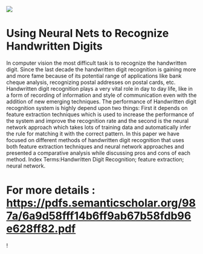 ![](https://octodex.github.com/images/dunetocat.png)

# Using Neural Nets to Recognize Handwritten Digits
In computer vision the most difficult task is to
recognize the handwritten digit. Since the last
decade the handwritten digit recognition is
gaining more and more fame because of its
potential range of applications like bank
cheque analysis, recognizing postal addresses
on postal cards, etc. Handwritten digit
recognition plays a very vital role in day to
day life, like in a form of recording of
information and style of communication even
with the addition of new emerging techniques.
The performance of Handwritten digit
recognition system is highly depend upon two
things: First it depends on feature extraction
techniques which is used to increase the
performance of the system and improve the
recognition rate and the second is the neural
network approach which takes lots of
training data and automatically infer the rule
for matching it with the correct pattern. In
this paper we have focused on different
methods of handwritten digit recognition that
uses both feature extraction techniques and
neural network approaches and presented a
comparative analysis while discussing pros
and cons of each method.
Index Terms:Handwritten Digit Recognition;
feature extraction; neural network. 

# For more details : https://pdfs.semanticscholar.org/987a/6a9d58fff14b6ff9ab67b58fdb96e628ff82.pdf

!
